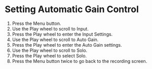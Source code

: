 # Setting Automatic Gain Control

1. Press the Menu button.
2. Use the Play wheel to scroll to Input. 
3. Press the Play wheel to enter the Input Settings.
4. Use the Play wheel to scroll to Auto Gain.
5. Press the Play wheel to enter the Auto Gain settings.
6. Use the Play wheel to scroll to Solo.
7. Press the Play wheel to select Solo.
8. Press the Menu button twice to go back to the recording screen.